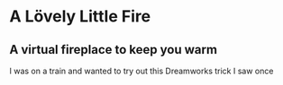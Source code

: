 A Lövely Little Fire
=========

## A virtual fireplace to keep you warm

I was on a train and wanted to try out this Dreamworks trick I saw once
